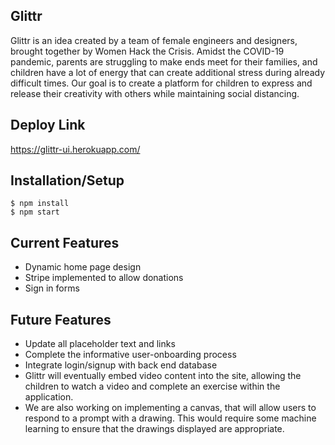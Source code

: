 ## Glittr

Glittr is an idea created by a team of female engineers and designers, brought together by Women Hack the Crisis. Amidst the COVID-19 pandemic, parents are struggling to make ends meet for their families, and children have a lot of energy that can create additional stress during already difficult times. Our goal is to create a platform for children to express and release their creativity with others while maintaining social distancing.

## Deploy Link

https://glittr-ui.herokuapp.com/

## Installation/Setup

```shell
$ npm install
$ npm start
```

## Current Features

- Dynamic home page design
- Stripe implemented to allow donations
- Sign in forms

## Future Features

- Update all placeholder text and links
- Complete the informative user-onboarding process
- Integrate login/signup with back end database
- Glittr will eventually embed video content into the site, allowing the children to watch a video and complete an exercise within the application.
- We are also working on implementing a canvas, that will allow users to respond to a prompt with a drawing. This would require some machine learning to ensure that the drawings displayed are appropriate.